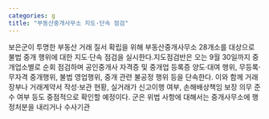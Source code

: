 ```yaml
---
categories: g
title: "부동산중개사무소 지도·단속 점검"
---
```

보은군이 투명한 부동산 거래 질서 확립을 위해 부동산중개사무소 28개소를 대상으로 불법 중개 행위에 대한 지도·단속 점검을 실시한다.지도점검반은 오는 9월 30일까지 중개업소별로 순회 점검하며 공인중개사 자격증 및 중개업 등록증 양도·대여 행위, 무등록·무자격 중개행위, 불법 영업행위, 중개 관련 불공정 행위 등을 단속한다. 이와 함께 거래장부나 거래계약서 작성·보관 현황, 실거래가 신고이행 여부, 손해배상책임 보장 의무 준수 여부 등도 중점적으로 확인할 예정이다. 군은 위법 사항에 대해서는 중개사무소에 행정처분을 내리거나 수사기관
